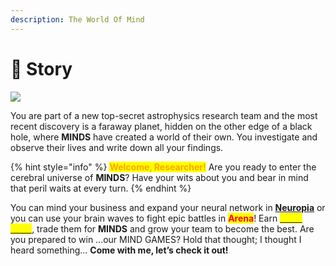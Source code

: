 ```yaml
---
description: The World Of Mind
---
```


# 📖 Story

![](../.gitbook/assets/bkg\_01521.png)

You are part of a new top-secret astrophysics research team and the most recent discovery is a faraway planet, hidden on the other edge of a black hole, where **MINDS** have created a world of their own. You investigate and observe their lives and write down all your findings.

{% hint style="info" %}
<mark style="color:orange;">**Welcome, Researcher!**</mark> <mark style="color:orange;"></mark><mark style="color:orange;"></mark> Are you ready to enter the cerebral universe of **MINDS**? Have your wits about you and bear in mind that peril waits at every turn.
{% endhint %}

You can mind your business and expand your neural network in [**Neuropia**](game-basics/neuropia/) or you can use your brain waves to fight epic battles in <mark style="color:red;">**Arena**</mark>! Earn [<mark style="color:yellow;">**Brain Cells**</mark>](../how-it-works/brain-cell-token.md), trade them for **MINDS** and grow your team to become the best. Are you prepared to win ...our MIND GAMES? Hold that thought; I thought I heard something... **Come with me, let’s check it out!**
